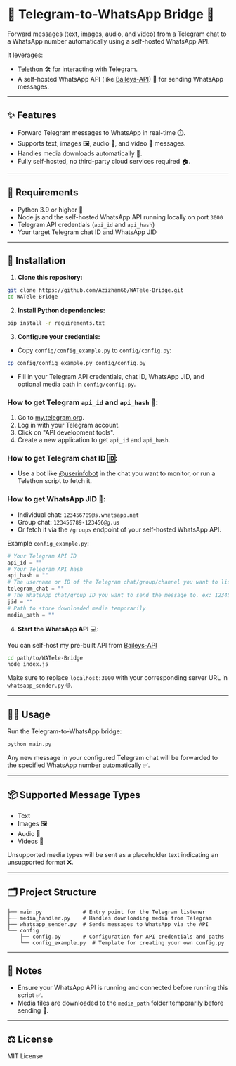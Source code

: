 # 📱 Telegram-to-WhatsApp Bridge 🚀

Forward messages (text, images, audio, and video) from a Telegram chat to a WhatsApp number automatically using a self-hosted WhatsApp API.

It leverages:

- [Telethon](https://docs.telethon.dev/) 🛠️ for interacting with Telegram.
- A self-hosted WhatsApp API (like [Baileys-API](https://github.com/Azizham66/Baileys-API)) 💬 for sending WhatsApp messages.

---

## ✨ Features

- Forward Telegram messages to WhatsApp in real-time ⏱️.
- Supports text, images 🖼️, audio 🎵, and video 🎥 messages.
- Handles media downloads automatically 💾.
- Fully self-hosted, no third-party cloud services required 🏠.

---

## 📝 Requirements

- Python 3.9 or higher 🐍
- Node.js and the self-hosted WhatsApp API running locally on port `3000`
- Telegram API credentials (`api_id` and `api_hash`)
- Your target Telegram chat ID and WhatsApp JID

---

## 🚀 Installation

1. **Clone this repository:**

```bash
git clone https://github.com/Azizham66/WATele-Bridge.git
cd WATele-Bridge
```

2. **Install Python dependencies:**

```bash
pip install -r requirements.txt
```

3. **Configure your credentials:**

- Copy `config/config_example.py` to `config/config.py`:

```bash
cp config/config_example.py config/config.py
```

- Fill in your Telegram API credentials, chat ID, WhatsApp JID, and optional media path in `config/config.py`.

### How to get Telegram `api_id` and `api_hash` 🔑:

1. Go to [my.telegram.org](https://my.telegram.org).
2. Log in with your Telegram account.
3. Click on "API development tools".
4. Create a new application to get `api_id` and `api_hash`.

### How to get Telegram chat ID 🆔:

- Use a bot like [@userinfobot](https://t.me/useridbot) in the chat you want to monitor, or run a Telethon script to fetch it.

### How to get WhatsApp JID 📩:

- Individual chat: `123456789@s.whatsapp.net`
- Group chat: `123456789-123456@g.us`
- Or fetch it via the `/groups` endpoint of your self-hosted WhatsApp API.

Example `config_example.py`:

```python
# Your Telegram API ID
api_id = ""
# Your Telegram API hash
api_hash = ""
# The username or ID of the Telegram chat/group/channel you want to listen from
telegram_chat = ""
# The WhatsApp chat/group ID you want to send the message to. ex: 123456789@s.whatsapp.net
jid = ""
# Path to store downloaded media temporarily
media_path = ""
```

4. **Start the WhatsApp API** 💻:

You can self-host my pre-built API from [Baileys-API](https://github.com/Azizham66/Baileys-API)

```bash
cd path/to/WATele-Bridge
node index.js
```

Make sure to replace `localhost:3000` with your corresponding server URL in `whatsapp_sender.py` 🌐.

---

## 🏃‍♂️ Usage

Run the Telegram-to-WhatsApp bridge:

```bash
python main.py
```

Any new message in your configured Telegram chat will be forwarded to the specified WhatsApp number automatically ✅.

---

## 📦 Supported Message Types

- Text
- Images 🖼️
- Audio 🎵
- Videos 🎥

Unsupported media types will be sent as a placeholder text indicating an unsupported format ❌.

---

## 🗂 Project Structure

```
├── main.py             # Entry point for the Telegram listener
├── media_handler.py    # Handles downloading media from Telegram
├── whatsapp_sender.py  # Sends messages to WhatsApp via the API
└── config
    ├── config.py       # Configuration for API credentials and paths
    └── config_example.py  # Template for creating your own config.py
```

---

## 📝 Notes

- Ensure your WhatsApp API is running and connected before running this script ✅.
- Media files are downloaded to the `media_path` folder temporarily before sending 💾.

---

## ⚖️ License

MIT License


